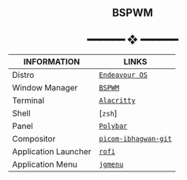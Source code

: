 <h2 align="center"> BSPWM </h2>

<h2 align="center"> ━━━━━━  ❖  ━━━━━━ </h2>

|  INFORMATION  | LINKS |
| -------------- | --- |
| Distro | [`Endeavour OS`](https://endeavouros.com/) |
| Window Manager | [`BSPWM`](https://github.com/baskerville/bspwm) |
| Terminal | [`Alacritty`](https://github.com/alacritty/alacritty) |
| Shell | [`zsh`] |
| Panel | [`Polybar`](https://github.com/polybar/polybar) |
| Compositor | [`picom-ibhagwan-git`](https://github.com/ibhagwan/picom-ibhagwan-git) |
| Application Launcher | [`rofi`](https://github.com/davatorium/rofi) |
| Application Menu |  [`jgmenu`](https://github.com/johanmalm/jgmenu) |
